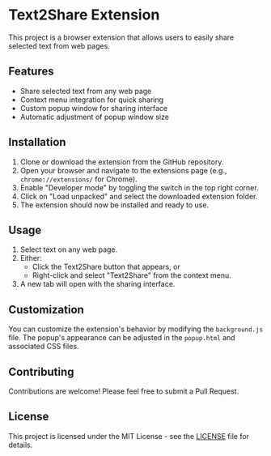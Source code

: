 # Text2Share Extension

This project is a browser extension that allows users to easily share selected text from web pages.

## Features

- Share selected text from any web page
- Context menu integration for quick sharing
- Custom popup window for sharing interface
- Automatic adjustment of popup window size

## Installation

1. Clone or download the extension from the GitHub repository.
2. Open your browser and navigate to the extensions page (e.g., `chrome://extensions/` for Chrome).
3. Enable "Developer mode" by toggling the switch in the top right corner.
4. Click on "Load unpacked" and select the downloaded extension folder.
5. The extension should now be installed and ready to use.

## Usage

1. Select text on any web page.
2. Either:
   - Click the Text2Share button that appears, or
   - Right-click and select "Text2Share" from the context menu.
3. A new tab will open with the sharing interface.

## Customization

You can customize the extension's behavior by modifying the `background.js` file. The popup's appearance can be adjusted in the `popup.html` and associated CSS files.

## Contributing

Contributions are welcome! Please feel free to submit a Pull Request.

## License

This project is licensed under the MIT License - see the [LICENSE](LICENSE) file for details.